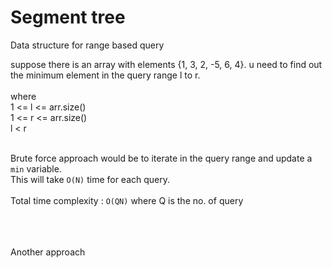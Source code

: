 <h1> Segment tree </h1> 
<div> Data structure for range based query </div>


suppose there is an array with elements {1, 3, 2, -5, 6, 4}.
u need to find out the minimum element in the query range l to r.
<br><br>
where <br>
1 <= l <= arr.size() <br>
     1 <= r <= arr.size() <br>
       l < r
     <br><br> 
       
Brute force approach would be to iterate in the query range and 
update a ``min`` variable.<br> This will take ``O(N)`` time for each query.<br>
<br>Total time complexity : ```O(QN)``` where Q is the no. of query


<br> <br> <br>
Another approach <br>
